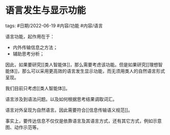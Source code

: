 # 语言发生与显示功能


tags: #日期/2022-06-19 #内容/功能 #内容/语言 




语言功能，起作用在于：
- 内外传输信息之方法；
- 辅助思考分析；

因此，如果要研究[[类人智能体]]，那么需要考虑该功能。但是如果研究[[理想智能体]]，那么可以采用更高效的语言发生显示功能，而无须用类人的自然语言形式呈现。

我们目前只考虑[[类人智能体]]。

语言涉及到语法问题。以及如何根据思考结果调取词汇。

语言对外呈现为自然语言。因此需要符合[[信息传输语义规范]]。

事实上，要传达信息不仅仅是依靠语言及其语言方式，还有其它方式，例如示意图、动作示范等。





